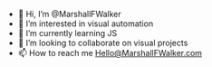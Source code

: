 - 👋 Hi, I’m @MarshallFWalker
- 👀 I’m interested in visual automation
- 🌱 I’m currently learning JS
- 💞️ I’m looking to collaborate on visual projects 
- 📫 How to reach me Hello@MarshallFWalker.com
<!---
MarshallFWalker/MarshallFWalker is a ✨ special ✨ repository because its `README.md` (this file) appears on your GitHub profile.
You can click the Preview link to take a look at your changes.
--->
